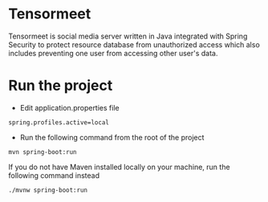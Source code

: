 # Tensormeet
Tensormeet is social media server written in Java integrated with Spring Security to protect resource database from unauthorized access which also includes preventing one user from accessing other user's data. 

# Run the project
* Edit application.properties file
```
spring.profiles.active=local
```
* Run the following command from the root of the project
```
mvn spring-boot:run
```
If you do not have Maven installed locally on your machine, run the following command instead
```
./mvnw spring-boot:run
```
